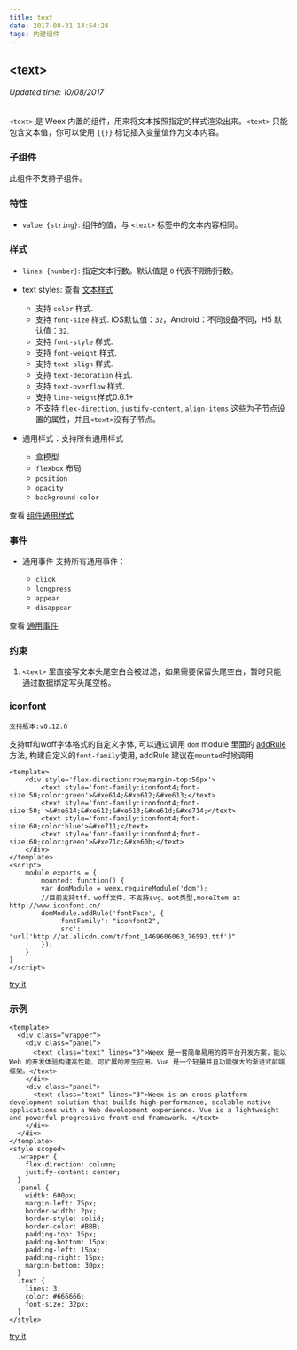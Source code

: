 ```yaml
---
title: text
date: 2017-08-31 14:54:24
tags: 内建组件
---
```


## &#60;text&#62;
###### Updated time: 10/08/2017
`<text>` 是 Weex 内置的组件，用来将文本按照指定的样式渲染出来。`<text>` 只能包含文本值，你可以使用 <code>&#123;{}}</code> 标记插入变量值作为文本内容。

### 子组件
此组件不支持子组件。

### 特性
* `value {string}`: 组件的值，与 `<text>` 标签中的文本内容相同。

### 样式
* `lines {number}`: 指定文本行数。默认值是 `0` 代表不限制行数。

* text styles: 查看 [文本样式](http://weex.apache.org/cn/references/text-style.html)

  * 支持 `color` 样式.
  * 支持 `font-size` 样式. iOS默认值：`32`，Android：不同设备不同，H5 默认值：`32`.
  * 支持 `font-style` 样式.
  * 支持 `font-weight` 样式.
  * 支持 `text-align` 样式.
  * 支持 `text-decoration` 样式.
  * 支持 `text-overflow` 样式.
  * 支持 `line-height`样式0.6.1+
  * 不支持 `flex-direction`, `justify-content`, `align-items` 这些为子节点设置的属性，并且`<text>`没有子节点。

* 通用样式：支持所有通用样式

  * 盒模型
  * `flexbox` 布局
  * `position`
  * `opacity`
  * `background-color`

查看 [组件通用样式](http://weex.apache.org/cn/references/common-style.html)

### 事件
* 通用事件
  支持所有通用事件：

  * `click`
  * `longpress`
  * `appear`
  * `disappear`

查看 [通用事件](http://weex.apache.org/cn/references/common-event.html)

### 约束
1. `<text>` 里直接写文本头尾空白会被过滤，如果需要保留头尾空白，暂时只能通过数据绑定写头尾空格。

### iconfont
`支持版本:v0.12.0`

支持ttf和woff字体格式的自定义字体, 可以通过调用 `dom` module 里面的 [addRule](http://weex.apache.org/cn/references/modules/dom.html#addRule)方法, 构建自定义的`font-family`使用, addRule 建议在`mounted`时候调用
```
<template>
    <div style='flex-direction:row;margin-top:50px'>
        <text style='font-family:iconfont4;font-size:50;color:green'>&#xe614;&#xe612;&#xe613;</text>
        <text style='font-family:iconfont4;font-size:50;'>&#xe614;&#xe612;&#xe613;&#xe61d;&#xe714;</text>
        <text style='font-family:iconfont4;font-size:60;color:blue'>&#xe711;</text>
        <text style='font-family:iconfont4;font-size:60;color:green'>&#xe71c;&#xe60b;</text>
    </div>
</template>
<script>
    module.exports = {
        mounted: function() {
        var domModule = weex.requireModule('dom');
        //目前支持ttf、woff文件，不支持svg、eot类型,moreItem at http://www.iconfont.cn/
        domModule.addRule('fontFace', {
            'fontFamily': "iconfont2",
            'src': "url('http://at.alicdn.com/t/font_1469606063_76593.ttf')"
        });
    }
}
</script>
```
[try it](http://dotwe.org/vue/6ece072d0abd9a9e5718eb26bd5719f8)

### 示例
```
<template>
  <div class="wrapper">
    <div class="panel">
      <text class="text" lines="3">Weex 是一套简单易用的跨平台开发方案，能以 Web 的开发体验构建高性能、可扩展的原生应用。Vue 是一个轻量并且功能强大的渐进式前端框架。</text>
    </div>
    <div class="panel">
      <text class="text" lines="3">Weex is an cross-platform development solution that builds high-performance, scalable native applications with a Web development experience. Vue is a lightweight and powerful progressive front-end framework. </text>
    </div>
  </div>
</template>
<style scoped>
  .wrapper {
    flex-direction: column;
    justify-content: center;
  }
  .panel {
    width: 600px;
    margin-left: 75px;
    border-width: 2px;
    border-style: solid;
    border-color: #BBB;
    padding-top: 15px;
    padding-bottom: 15px;
    padding-left: 15px;
    padding-right: 15px;
    margin-bottom: 30px;
  }
  .text {
    lines: 3;
    color: #666666;
    font-size: 32px;
  }
</style>
```
[try it](http://dotwe.org/vue/154e20171d350a081fba7878c53cf7d2)